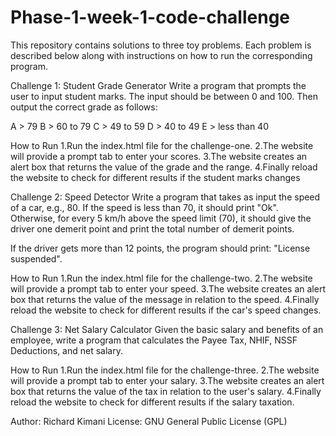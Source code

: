# Phase-1-week-1-code-challenge
This repository contains solutions to three toy problems. Each problem is described below along with instructions on how to run the corresponding program.

Challenge 1: Student Grade Generator
Write a program that prompts the user to input student marks. The input should be between 0 and 100. Then output the correct grade as follows:

A > 79
B > 60 to 79
C > 49 to 59
D > 40 to 49
E > less than 40

How to Run
1.Run the index.html file for the challenge-one.
2.The website will provide a prompt tab to enter your scores.
3.The website creates an alert box that returns the value of the grade and the range.
4.Finally reload the website to check for different results if the student marks changes

Challenge 2: Speed Detector
Write a program that takes as input the speed of a car, e.g., 80. If the speed is less than 70, it should print "Ok". Otherwise, for every 5 km/h above the speed limit (70), it should give the driver one demerit point and print the total number of demerit points.

If the driver gets more than 12 points, the program should print: "License suspended".

How to Run
1.Run the index.html file for the challenge-two.
2.The website will provide a prompt tab to enter your speed.
3.The website creates an alert box that returns the value of the message in relation to the speed.
4.Finally reload the website to check for different results if the car's speed changes.

Challenge 3: Net Salary Calculator
Given the basic salary and benefits of an employee, write a program that calculates the Payee Tax, NHIF, NSSF Deductions, and net salary.

How to Run
1.Run the index.html file for the challenge-three.
2.The website will provide a prompt tab to enter your salary.
3.The website creates an alert box that returns the value of the tax in relation to the user's salary.
4.Finally reload the website to check for different results if the salary taxation.

Author: Richard Kimani
License: GNU General Public License (GPL)



